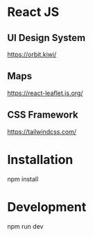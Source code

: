 # React JS

## UI Design System
https://orbit.kiwi/

## Maps
https://react-leaflet.js.org/

## CSS Framework
https://tailwindcss.com/

# Installation
npm install

# Development
npm run dev
